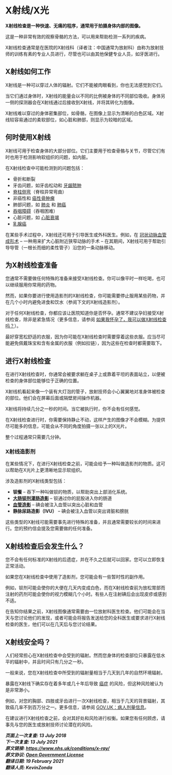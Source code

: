 <!-- X-ray -->

# X射线/X光

**X射线检查是一种快速、无痛的程序，通常用于拍摄身体内部的图像。**

这是一种非常有效的观察骨骼的方法，可以用来帮助检测一系列的疾病。

X射线检查通常是在医院的X射线科（译者注：中国通常为放射科）由称为放射技师的训练有素的专业人员进行，尽管也可以由其他保健专业人员，如牙医进行。



## X射线如何工作

X射线是一种可以穿过人体的辐射。它们不能被肉眼看到，你也无法感觉到它们。

当它们通过身体时，X射线的能量会以不同的比例被身体的不同部位吸收。身体另一侧的探测器会在X射线通过后接收到X射线，并将其转化为图像。

X射线难以穿过的身体密集部位，如骨骼，在图像上显示为清晰的白色区域。X射线较容易通过的柔软部位，如心脏和肺部，则显示为较暗的区域。



## 何时使用X射线

X射线可用于检查身体的大部分部位。它们主要用于检查骨骼与关节，尽管它们有时也用于检测影响软组织的问题，如内脏。

在X射线检查中可能检测到的问题包括：

- 骨折和断裂 
- 牙齿问题，如牙齿松动和 [牙龈脓肿](dental-abscess.md)
- [脊柱侧弯](scoliosis.md)（脊柱异常弯曲）
- 非癌性和 [癌性骨肿瘤](bone-cancer.md)
- 肺部问题，如 [肺炎](pneumonia.md) 和 [肺癌](lung-cancer.md)
- [吞咽障碍](swallowing-problems-dysphagia.md)（吞咽困难）
- 心脏问题，如 [心脏衰竭](heart-failure.md)
- [乳腺癌](breast-cancer.md)

在某些手术过程中，X射线还可用于引导医生或外科医生。例如，在 [冠状动脉血管成形术](coronary-angioplasty.md) – 一种用来扩大心脏附近狭窄动脉的手术 – 在其期间，X射线可用于帮助引导导管（一根长而细的柔性管子）沿您的一条动脉移动。



## 为X射线检查准备

您通常不需要做任何特殊的准备来接受X射线检查。你可以像平时一样吃喝，也可以继续服用你常用的药物。

然而，如果你要进行使用造影剂的X射线检查，你可能需要停止服用某些药物，并在几个小时内避免进食和饮水（参阅下文的X射线造影剂）。

对于任何X射线检查，你都应该让医院知道你是否怀孕。通常不建议孕妇接受X射线检查，除非是紧急情况（更多信息，请参阅 [如果我怀孕了，我可以做X射线检查吗？](https://www.nhs.uk/common-health-questions/pregnancy/can-i-have-an-x-ray-if-i-am-pregnant/)）。

最好穿宽松舒适的衣服，因为你可能在X射线检查时需要穿着这些衣服。应当尽可能避免佩戴珠宝和含有金属的衣服（例如拉链），因为这些在检查时都需要取下。



## 进行X射线检查

在进行X射线检查时，你通常会被要求躺在桌子上或靠着平坦的表面站立，以便被检查的身体部位能够位于正确的位置。

X射线机看起来像一个装有大灯泡的管子，放射技师会小心翼翼地对准身体被检查的部位。他们会在屏幕后面或隔壁房间操作机器。

X射线将持续几分之一秒的时间。当它被执行时，你不会有任何感觉。

在X射线检查进行时，你需要保持静止不动，这样产生的图像才不会模糊。为提供尽可能多的信息，可能会从不同的角度拍摄一张以上的X光片。

整个过程通常只需要几分钟。

### X射线造影剂

在某些情况下，在进行X射线检查之前，可能会给予一种叫做造影剂的物质。这可以帮助在X光片上更清晰地显示软组织。

涉及造影剂的X射线类型包括：

- **钡餐** – 吞下一种叫做钡的物质，以帮助突出上部消化系统。
- [**大肠钡剂灌肠造影**](/barium-enema.md) – 钡通过你的屁股进入你的肠道
- [**血管造影**](angiography.md) – 碘会被注入血管以突出心脏和血管
- **静脉尿路造影（IVU）** – 碘会被注入血管以突出肾脏和膀胱

<!-- FIXME: 潜在的区域性内容-->
这些类型的X射线可能需要事先进行特殊的准备，并且通常需要较长的时间来进行。您的预约信会提及您需要做的任何准备。



## X射线检查后会发生什么？

您不会有任何标准的X射线的后遗症，并在不久之后就可以回家。您可以立即恢复正常活动。

如果您在X射线检查中使用了造影剂，您可能会有一些暂时性的副作用。

例如，钡剂可能会使你的大便在几天内变成白色，而在X射线检查前为放松胃部而注射的药剂可能会使你的视力模糊几个小时。有些人在注射碘后会出现皮疹或感到不适。

<!-- 潜在的区域性内容 -->
在告知你结果之前，X射线图像通常需要由一位放射科医生检查。他们可能会在当天与您讨论他们的发现，或者可能会将报告发送给您的全科医生或要求进行X射线检查的医生，他们可以在几天后与您讨论结果。



## X射线安全吗？

人们经常担心在X射线检查中会受到的辐射。然而您身体的检查部位只暴露在低水平的辐射中，并且时间只有几分之一秒。

一般来说，您在X射线检查中所受到的辐射量相当于几天到几年的自然环境辐射。

暴露在X射线下确实存在着多年或几十年后导致 [癌症](cancer.md) 的风险，但这种风险被认为是非常渺小。

<!-- FIXME: 潜在区域性信息-->
例如，对您的胸部、四肢或牙齿进行一次X射线检查，相当于几天的背景辐射，其致癌几率不到百万分之一。更多信息，请参阅 [GOV.UK：病人剂量信息](https://www.gov.uk/government/publications/medical-radiation-patient-doses/patient-dose-information-guidance)。

在建议进行X射线检查之前，会对其好处和风险进行权衡。如果您有任何顾虑，请事先与您的医生或放射技师讨论潜在的风险。

***页面上一次复查: 13 July 2018  
下一次复查: 13 July 2021  
原文链接: <https://www.nhs.uk/conditions/x-ray/>  
原文协议: [Open Government License](http://www.nationalarchives.gov.uk/doc/open-government-licence/version/3/)  
翻译日期: 19 February 2021  
翻译人员: KevinZonda***
